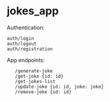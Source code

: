 # jokes_app

Authentication:
```
auth/login 
auth/logout
auth/registration
```

App endpoints: 
```
   /generate-joke 
   /get-joke {id: id}
   /get-jokes-list 
   /update-joke {id: id, joke: joke}
   /remove-joke {id: id}
```
